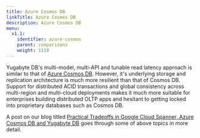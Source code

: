 ```yaml
---
title: Azure Cosmos DB
linkTitle: Azure Cosmos DB
description: Azure Cosmos DB
menu:
  v1.1:
    identifier: azure-cosmos
    parent: comparisons
    weight: 1110
---
```


Yugabyte DB's multi-model, multi-API and tunable read latency approach is similar to that of [Azure Cosmos DB](https://azure.microsoft.com/en-us/blog/a-technical-overview-of-azure-cosmos-db/). However, it's underlying storage and replication architecture is much more resilient than that of Cosmos DB. Support for distributed ACID transactions and global consistency across multi-region and multi-cloud deployments makes it much more suitable for enterprises building distributed OLTP apps and hesitant to getting locked into proprietary databases such as Cosmos DB.

A post on our blog titled [Practical Tradeoffs in Google Cloud Spanner, Azure Cosmos DB and Yugabyte DB](https://blog.yugabyte.com/practical-tradeoffs-in-google-cloud-spanner-azure-cosmos-db-and-yugabyte-db/) goes through some of above topics in more detail.
